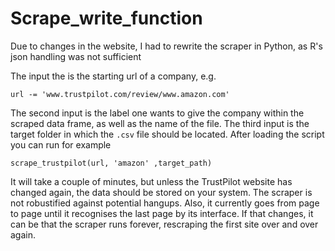 # Scrape_write_function

Due to changes in the website, I had to rewrite the scraper in Python, as R's json handling was not sufficient

The input the is the starting url of a company, e.g.
```
url -= 'www.trustpilot.com/review/www.amazon.com'
```

The second input is the label one wants to give the company within the scraped data frame, as well as the name of the file. The third input is the target folder in which the `.csv` file should be located.
After loading the script you can run for example

```
scrape_trustpilot(url, 'amazon' ,target_path)
```

It will take a couple of minutes, but unless the TrustPilot website has changed again, the data should be stored on your system. The scraper is not robustified against potential hangups. Also, it currently goes from page to page until it recognises the last page by its interface. If that changes, it can be that the scraper runs forever, rescraping the first site over and over again. 
